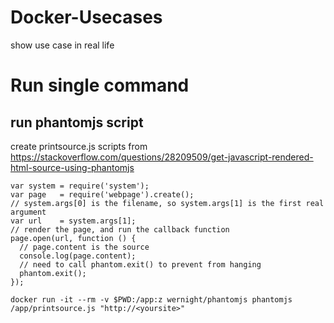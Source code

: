 # Docker-Usecases
show use case in real life

# Run single command
## run phantomjs script
create printsource.js 
scripts from https://stackoverflow.com/questions/28209509/get-javascript-rendered-html-source-using-phantomjs
~~~
var system = require('system');
var page   = require('webpage').create();
// system.args[0] is the filename, so system.args[1] is the first real argument
var url    = system.args[1];
// render the page, and run the callback function
page.open(url, function () {
  // page.content is the source
  console.log(page.content);
  // need to call phantom.exit() to prevent from hanging
  phantom.exit();
});

~~~

~~~
docker run -it --rm -v $PWD:/app:z wernight/phantomjs phantomjs /app/printsource.js "http://<yoursite>"
~~~
